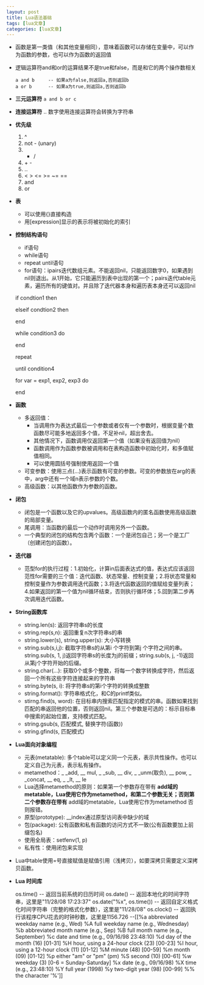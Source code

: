 ```yaml
---
layout: post
title: Lua语法基础 
tags: [lua文章]
categories: [lua文章]
---
```

  * 函数是第一类值（和其他变量相同），意味着函数可以存储在变量中，可以作为函数的参数，也可以作为函数的返回值
  * 逻辑运算符and和or的运算结果不是true和false，而是和它的两个操作数相关

    
    
        a and b     -- 如果a为false,则返回a,否则返回b
        a or b      -- 如果a为true,则返回a,否则返回b
    

  * **三元运算符** `a and b or c`
  * **连接运算符** .. 数字使用连接运算符会转换为字符串
  * **优先级**

    1. ^
    2. not - (unary)
    3. * /
    4. \+ -
    5. ..
    6. < > <= >= ~= == 
    7. and
    8. or
  * **表**

    * 可以使用{}直接构造
    * 用[expression]显示的表示将被初始化的索引 
  * **控制结构语句**

    * if语句
    * while语句 
    * repeat until语句
    * for语句：ipairs迭代数组元素。不能返回nil，只能返回数字0，如果遇到nil则退出。从1开始，它只能遍历到表中出现的第一个；pairs迭代table元素，遍历所有的键值对。并且除了迭代器本身和遍历表本身还可以返回nil

    
    
    if condtion1 then
    
    elseif condtion2 then
    
    end
    
    while condition3 do
    
    end
    
    repeat
    
    until condition4
    
    for var = exp1, exp2, exp3 do
    
    end
    

  * **函数**
    * 多返回值： 
      * 当调用作为表达式最后一个参数或者仅有一个参数时，根据变量个数函数尽可能多地返回多个值，不足补nil，超出舍去。
      * 其他情况下，函数调用仅返回第一个值（如果没有返回值为nil）
      * 函数调用作为函数参数被调用和在表构造函数中初始化时，和多值赋值相同。
      * 可以使用圆括号强制使用返回一个值
    * 可变参数：使用三点(...)表示函数有可变的参数。可变的参数放在arg的表中，arg中还有一个域n表示参数的个数。
    * 高级函数：以其他函数作为参数的函数。
  * **闭包**
    * 闭包是一个函数以及它的upvalues。高级函数内的匿名函数使用高级函数的局部变量。
    * 尾调用：当函数的最后一个动作时调用另外一个函数。
    * 一个典型的闭包的结构包含两个函数：一个是闭包自己；另一个是工厂（创建闭包的函数）。
  * **迭代器**
    * 范型for的执行过程：1.初始化，计算in后面表达式的值，表达式应该返回范性for需要的三个值：迭代函数、状态常量、控制变量；2.将状态常量和控制变量作为参数调用迭代函数；3.将迭代函数返回的值赋给变量列表；4.如果返回的第一个值为nil循环结束，否则执行循环体；5.回到第二步再次调用迭代函数。
  * **String函数库**
    * string.len(s): 返回字符串s的长度
    * string.rep(s,n): 返回重复n次字符串s的串
    * string.lower(s), string.upper(s): 大小写转换
    * string.sub(s,i,j): 截取字符串s的从第i 个字符到第j 个字符之间的串。string.sub(s, 1, j)返回字符串s的长度为j的前缀；string.sub(s, j, -1)返回从第j个字符开始的后缀。
    * string.char(...): 获取0个或多个整数，将每一个数字转换成字符，然后返回一个所有这些字符连接起来的字符串
    * string.byte(s, i): 将字符串s的第i个字符的转换成整数
    * string.format(): 字符串格式化，和C的printf类似。
    * stirng.find(s, word): 在目标串内搜索匹配指定的模式的串。函数如果找到匹配的串返回他的位置，否则返回nil。第三个参数是可选的：标示目标串中搜索的起始位置，支持模式匹配。
    * string.gsub(s, 匹配模式, 替换字符(函数))
    * string.gfind(s, 匹配模式)
  * **Lua面向对象编程**
    * 元表(metatable): 多个table可以定义同一个元表，表示共性操作。也可以定义自己为元表，表示私有操作。
    * metamethod：_ _add, __ mul, _ _sub, __ div, _ _unm(取负), __ pow, _ _concat, __ eq, _ _lt, __ le
    * Lua选择metamethod的原则：如果第一个参数存在带有 **add域的metatable，Lua使用它作为metamethod，和第二个参数无关；否则第二个参数存在带有** add域的metatable，Lua使用它作为metamethod 否则报错。
    * 原型(prototype): __index通过原型访问表中缺少的域
    * 包(package): 公有函数和私有函数的访问方式不一致(公有函数要加上前缀包名)
    * 使用全局表：setfenv(1, p)
    * 私有性：使用闭包来实现
  * Lua中table使用=号直接赋值是赋值引用（浅拷贝），如要深拷贝需要定义深拷贝函数。
  * **Lua 时间库**

    
    
    os.time()                -- 返回当前系统的日历时间
    os.date()                -- 返回本地化的时间字符串，这里是"11/28/08 17:23:37"
    os.date("%x", os.time()) -- 返回自定义格式化时间字符串（完整的格式化参数），这里是"11/28/08"
    os.clock()               -- 返回执行该程序CPU花去的时钟秒数，这里是1156.726
    --[[%a abbreviated weekday name (e.g., Wed)
    %A full weekday name (e.g., Wednesday)
    %b abbreviated month name (e.g., Sep)
    %B full month name (e.g., September)
    %c date and time (e.g., 09/16/98 23:48:10) 
    %d day of the month (16) [01-31]
    %H hour, using a 24-hour clock (23) [00-23]
    %I hour, using a 12-hour clock (11) [01-12]
    %M minute (48) [00-59]
    %m month (09) [01-12]
    %p either "am" or "pm" (pm)
    %S second (10) [00-61]
    %w weekday (3) [0-6 = Sunday-Saturday]
    %x date (e.g., 09/16/98)
    %X time (e.g., 23:48:10)
    %Y full year (1998)
    %y two-digit year (98) [00-99]
    %% the character '%']]